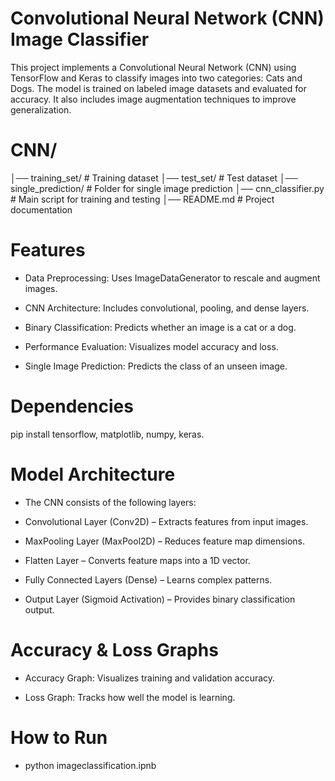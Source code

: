 # Convolutional Neural Network (CNN) Image Classifier
  This project implements a Convolutional Neural Network (CNN) using TensorFlow and Keras to classify images into two categories: Cats and Dogs. The model is trained on labeled image datasets and evaluated for accuracy. It also includes image augmentation techniques to improve generalization.

  # CNN/
│── training_set/          # Training dataset
│── test_set/              # Test dataset
│── single_prediction/     # Folder for single image prediction
│── cnn_classifier.py      # Main script for training and testing
│── README.md              # Project documentation

# Features

* Data Preprocessing: Uses ImageDataGenerator to rescale and augment images.

* CNN Architecture: Includes convolutional, pooling, and dense layers.

* Binary Classification: Predicts whether an image is a cat or a dog.

* Performance Evaluation: Visualizes model accuracy and loss.

* Single Image Prediction: Predicts the class of an unseen image.

# Dependencies
pip install tensorflow, matplotlib, numpy, keras.

# Model Architecture

* The CNN consists of the following layers:

* Convolutional Layer (Conv2D) – Extracts features from input images.

* MaxPooling Layer (MaxPool2D) – Reduces feature map dimensions.

* Flatten Layer – Converts feature maps into a 1D vector.

* Fully Connected Layers (Dense) – Learns complex patterns.

* Output Layer (Sigmoid Activation) – Provides binary classification output.

 # Accuracy & Loss Graphs

* Accuracy Graph: Visualizes training and validation accuracy.

* Loss Graph: Tracks how well the model is learning.

# How to Run
* python imageclassification.ipnb

